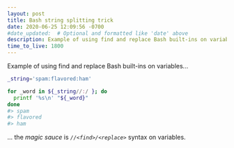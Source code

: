 ```yaml
---
layout: post
title: Bash string splitting trick
date: 2020-06-25 12:09:56 -0700
#date_updated:  # Optional and formatted like 'date' above
description: Example of using find and replace Bash built-ins on variables
time_to_live: 1800
---
```




Example of using find and replace Bash built-ins on variables...


```bash
_string='spam:flavored:ham'

for _word in ${_string//:/ }; do
  printf '%s\n' "${_word}"
done
#> spam
#> flavored
#> ham
```


... the _magic sauce_ is _`//<find>/<replace>`_ syntax on variables.
